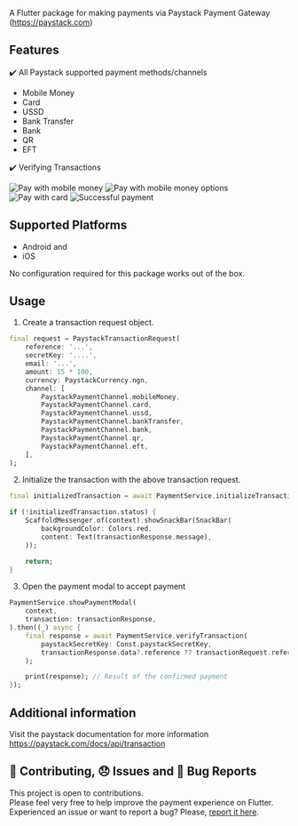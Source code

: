A Flutter package for making payments via Paystack Payment Gateway (https://paystack.com)

<!-- https://github.com/binemmanuel/flutter_paystack_max -->

## Features

:heavy_check_mark: All Paystack supported payment methods/channels

-   Mobile Money
-   Card
-   USSD
-   Bank Transfer
-   Bank
-   QR
-   EFT

:heavy_check_mark: Verifying Transactions

![Pay with mobile money](https://drive.google.com/uc?id=1HIPgdRiaZlBbs7rgPhUtbZXg0OSNV3MI)
![Pay with mobile money options](https://drive.google.com/uc?id=1gJ40U3WVN38Y51dn8PQYZmlVf_uCkkPw)
![Pay with card](https://drive.google.com/uc?id=1MgMF1yVR7Sy5DRt7t8-t4ssjmrD-rywm)
![Successful payment](https://drive.google.com/uc?id=1PCiEZOex075jLmIpjIVlwnhY0yKAYjsD)

## Supported Platforms

-   Android and
-   iOS

No configuration required for this package works out of the box.

## Usage

1. Create a transaction request object.

```dart
final request = PaystackTransactionRequest(
    reference: '...',
    secretKey: '....',
    email: '...',
    amount: 15 * 100,
    currency: PaystackCurrency.ngn,
    channel: [
        PaystackPaymentChannel.mobileMoney,
        PaystackPaymentChannel.card,
        PaystackPaymentChannel.ussd,
        PaystackPaymentChannel.bankTransfer,
        PaystackPaymentChannel.bank,
        PaystackPaymentChannel.qr,
        PaystackPaymentChannel.eft,
    ],
);
```

2. Initialize the transaction with the above transaction request.

```dart
final initializedTransaction = await PaymentService.initializeTransaction(request);

if (!initializedTransaction.status) {
    ScaffoldMessenger.of(context).showSnackBar(SnackBar(
        backgroundColor: Colors.red,
        content: Text(transactionResponse.message),
    ));

    return;
}
```

3. Open the payment modal to accept payment

```dart
PaymentService.showPaymentModal(
    context,
    transaction: transactionResponse,
).then((_) async {
    final response = await PaymentService.verifyTransaction(
        paystackSecretKey: Const.paystackSecretKey,
        transactionResponse.data?.reference ?? transactionRequest.reference,
    );

    print(response); // Result of the confirmed payment
});
```

## Additional information

Visit the paystack documentation for more information https://paystack.com/docs/api/transaction

## :pencil: Contributing, :disappointed: Issues and :bug: Bug Reports

This project is open to contributions. </br>
Please feel very free to help improve the payment experience on Flutter. </br>
Experienced an issue or want to report a bug? Please, [report it here](https://github.com/binemmanuel/flutter_paystack_max/issues).

